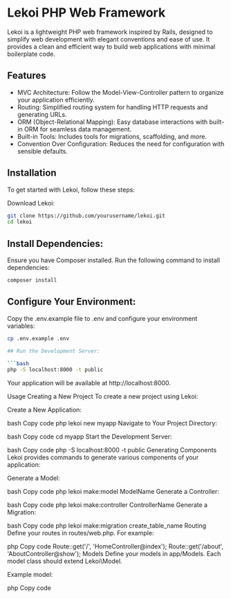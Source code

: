 # Lekoi PHP Web Framework

Lekoi is a lightweight PHP web framework inspired by Rails, designed to simplify web development with elegant conventions and ease of use. It provides a clean and efficient way to build web applications with minimal boilerplate code.

## Features

* MVC Architecture: Follow the Model-View-Controller pattern to organize your application efficiently.
* Routing: Simplified routing system for handling HTTP requests and generating URLs.
* ORM (Object-Relational Mapping): Easy database interactions with built-in ORM for seamless data management.
* Built-in Tools: Includes tools for migrations, scaffolding, and more.
* Convention Over Configuration: Reduces the need for configuration with sensible defaults.
  
## Installation
  
To get started with Lekoi, follow these steps:

Download Lekoi:

```bash
git clone https://github.com/yourusername/lekoi.git
cd lekoi
```

## Install Dependencies:

Ensure you have Composer installed. Run the following command to install dependencies:

```bash
composer install
```

## Configure Your Environment:

Copy the .env.example file to .env and configure your environment variables:

```bash
cp .env.example .env

## Run the Development Server:

```bash
php -S localhost:8000 -t public
```

Your application will be available at http://localhost:8000.

Usage
Creating a New Project
To create a new project using Lekoi:

Create a New Application:

bash
Copy code
php lekoi new myapp
Navigate to Your Project Directory:

bash
Copy code
cd myapp
Start the Development Server:

bash
Copy code
php -S localhost:8000 -t public
Generating Components
Lekoi provides commands to generate various components of your application:

Generate a Model:

bash
Copy code
php lekoi make:model ModelName
Generate a Controller:

bash
Copy code
php lekoi make:controller ControllerName
Generate a Migration:

bash
Copy code
php lekoi make:migration create_table_name
Routing
Define your routes in routes/web.php. For example:


php
Copy code
Route::get('/', 'HomeController@index');
Route::get('/about', 'AboutController@show');
Models
Define your models in app/Models. Each model class should extend Lekoi\Model.

Example model:

php
Copy code

<?php

namespace App\Models;

use Lekoi\Model;

class User extends Model
{
    protected $table = 'users';
}
Controllers
Define your controllers in app/Controllers. Each controller should extend Lekoi\Controller.

Example controller:

php
Copy code
<?php

namespace App\Controllers;

use Lekoi\Controller;

class HomeController extends Controller
{
    public function index()
    {
        return view('home.index');
    }
}
Contributing
We welcome contributions to Lekoi! To contribute:

Fork the Repository
Create a New Branch
bash
Copy code
git checkout -b feature/your-feature
Commit Your Changes
bash
Copy code
git commit -m "Add your feature"
Push to the Branch
bash
Copy code
git push origin feature/your-feature
Submit a Pull Request
License
Lekoi is licensed under the MIT License. See the LICENSE file for more information.

Contact
For questions or support, please contact us at your-email@example.com.
